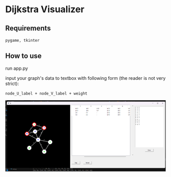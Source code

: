 # Dijkstra Visualizer

## Requirements

    pygame, tkinter

## How to use

run app.py

input your graph's data to textbox with following form (the reader is not very strict):

    node_U_label + node_V_label + weight

![demo](https://github.com/trungdangtapcode/dijkstra-visualization/blob/main/readme/demo.png)